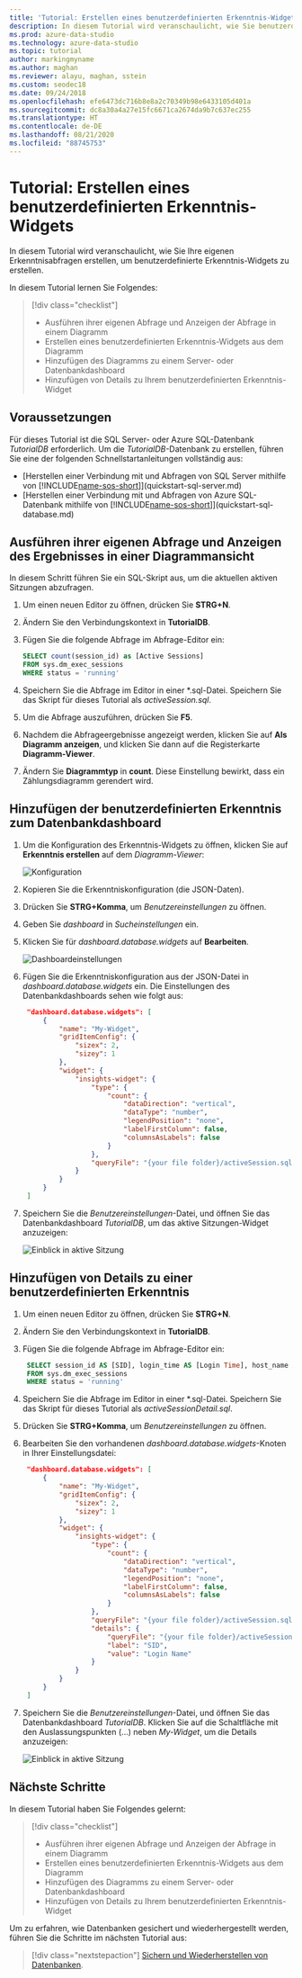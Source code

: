 ```yaml
---
title: 'Tutorial: Erstellen eines benutzerdefinierten Erkenntnis-Widgets'
description: In diesem Tutorial wird veranschaulicht, wie Sie benutzerdefinierte Erkenntnis-Widgets erstellen und diese in Azure Data Studio zu Datenbank- und Serverdashboards hinzufügen.
ms.prod: azure-data-studio
ms.technology: azure-data-studio
ms.topic: tutorial
author: markingmyname
ms.author: maghan
ms.reviewer: alayu, maghan, sstein
ms.custom: seodec18
ms.date: 09/24/2018
ms.openlocfilehash: efe6473dc716b8e8a2c70349b98e6433105d401a
ms.sourcegitcommit: dc8a30a4a27e15fc6671ca2674da9b7c637ec255
ms.translationtype: HT
ms.contentlocale: de-DE
ms.lasthandoff: 08/21/2020
ms.locfileid: "88745753"
---
```

# <a name="tutorial-build-a-custom-insight-widget"></a>Tutorial: Erstellen eines benutzerdefinierten Erkenntnis-Widgets

In diesem Tutorial wird veranschaulicht, wie Sie Ihre eigenen Erkenntnisabfragen erstellen, um benutzerdefinierte Erkenntnis-Widgets zu erstellen.

In diesem Tutorial lernen Sie Folgendes:
> [!div class="checklist"]
> * Ausführen ihrer eigenen Abfrage und Anzeigen der Abfrage in einem Diagramm
> * Erstellen eines benutzerdefinierten Erkenntnis-Widgets aus dem Diagramm
> * Hinzufügen des Diagramms zu einem Server- oder Datenbankdashboard
> * Hinzufügen von Details zu Ihrem benutzerdefinierten Erkenntnis-Widget

## <a name="prerequisites"></a>Voraussetzungen

Für dieses Tutorial ist die SQL Server- oder Azure SQL-Datenbank *TutorialDB* erforderlich. Um die *TutorialDB*-Datenbank zu erstellen, führen Sie eine der folgenden Schnellstartanleitungen vollständig aus:

- [Herstellen einer Verbindung mit und Abfragen von SQL Server mithilfe von [!INCLUDE[name-sos-short](../includes/name-sos-short.md)]](quickstart-sql-server.md)
- [Herstellen einer Verbindung mit und Abfragen von Azure SQL-Datenbank mithilfe von [!INCLUDE[name-sos-short](../includes/name-sos-short.md)]](quickstart-sql-database.md)


## <a name="run-your-own-query-and-view-the-result-in-a-chart-view"></a>Ausführen ihrer eigenen Abfrage und Anzeigen des Ergebnisses in einer Diagrammansicht
In diesem Schritt führen Sie ein SQL-Skript aus, um die aktuellen aktiven Sitzungen abzufragen.

1. Um einen neuen Editor zu öffnen, drücken Sie **STRG+N**. 

2. Ändern Sie den Verbindungskontext in **TutorialDB**.

3. Fügen Sie die folgende Abfrage im Abfrage-Editor ein:

   ```sql
   SELECT count(session_id) as [Active Sessions]
   FROM sys.dm_exec_sessions
   WHERE status = 'running'
   ```

4. Speichern Sie die Abfrage im Editor in einer \*.sql-Datei. Speichern Sie das Skript für dieses Tutorial als *activeSession.sql*.

5. Um die Abfrage auszuführen, drücken Sie **F5**.

6. Nachdem die Abfrageergebnisse angezeigt werden, klicken Sie auf **Als Diagramm anzeigen**, und klicken Sie dann auf die Registerkarte **Diagramm-Viewer**.

7. Ändern Sie **Diagrammtyp** in **count**. Diese Einstellung bewirkt, dass ein Zählungsdiagramm gerendert wird.

## <a name="add-the-custom-insight-to-the-database-dashboard"></a>Hinzufügen der benutzerdefinierten Erkenntnis zum Datenbankdashboard

1. Um die Konfiguration des Erkenntnis-Widgets zu öffnen, klicken Sie auf **Erkenntnis erstellen** auf dem *Diagramm-Viewer*:

   ![Konfiguration](./media/tutorial-build-custom-insight-sql-server/create-insight.png)
   
2. Kopieren Sie die Erkenntniskonfiguration (die JSON-Daten). 

3. Drücken Sie **STRG+Komma**, um *Benutzereinstellungen* zu öffnen.

4. Geben Sie *dashboard* in *Sucheinstellungen* ein.

5. Klicken Sie für *dashboard.database.widgets* auf **Bearbeiten**.

   ![Dashboardeinstellungen](./media/tutorial-build-custom-insight-sql-server/dashboard-settings.png)

6. Fügen Sie die Erkenntniskonfiguration aus der JSON-Datei in *dashboard.database.widgets* ein. Die Einstellungen des Datenbankdashboards sehen wie folgt aus:

   ```json
    "dashboard.database.widgets": [
        {
            "name": "My-Widget",
            "gridItemConfig": {
                "sizex": 2,
                "sizey": 1
            },
            "widget": {
                "insights-widget": {
                    "type": {
                        "count": {
                            "dataDirection": "vertical",
                            "dataType": "number",
                            "legendPosition": "none",
                            "labelFirstColumn": false,
                            "columnsAsLabels": false
                        }
                    },
                    "queryFile": "{your file folder}/activeSession.sql"
                }
            }
        }
    ]
   ```

7. Speichern Sie die *Benutzereinstellungen*-Datei, und öffnen Sie das Datenbankdashboard *TutorialDB*, um das aktive Sitzungen-Widget anzuzeigen:

   ![Einblick in aktive Sitzung](./media/tutorial-build-custom-insight-sql-server/insight-activesession-dashboard.png)

## <a name="add-details-to-custom-insight"></a>Hinzufügen von Details zu einer benutzerdefinierten Erkenntnis

1. Um einen neuen Editor zu öffnen, drücken Sie **STRG+N**.

2. Ändern Sie den Verbindungskontext in **TutorialDB**.

3. Fügen Sie die folgende Abfrage im Abfrage-Editor ein:

   ```sql
    SELECT session_id AS [SID], login_time AS [Login Time], host_name AS [Host Name], program_name AS [Program Name], login_name AS [Login Name]
    FROM sys.dm_exec_sessions
    WHERE status = 'running'
   ```

4. Speichern Sie die Abfrage im Editor in einer \*.sql-Datei. Speichern Sie das Skript für dieses Tutorial als *activeSessionDetail.sql*.

5. Drücken Sie **STRG+Komma**, um *Benutzereinstellungen* zu öffnen.

6. Bearbeiten Sie den vorhandenen *dashboard.database.widgets*-Knoten in Ihrer Einstellungsdatei:

   ```json
    "dashboard.database.widgets": [
        {
            "name": "My-Widget",
            "gridItemConfig": {
                "sizex": 2,
                "sizey": 1
            },
            "widget": {
                "insights-widget": {
                    "type": {
                        "count": {
                            "dataDirection": "vertical",
                            "dataType": "number",
                            "legendPosition": "none",
                            "labelFirstColumn": false,
                            "columnsAsLabels": false
                        }
                    },
                    "queryFile": "{your file folder}/activeSession.sql",
                    "details": {
                        "queryFile": "{your file folder}/activeSessionDetail.sql",
                        "label": "SID",
                        "value": "Login Name"
                    }
                }
            }
        }
    ]
   ```

7. Speichern Sie die *Benutzereinstellungen*-Datei, und öffnen Sie das Datenbankdashboard *TutorialDB*. Klicken Sie auf die Schaltfläche mit den Auslassungspunkten (...) neben *My-Widget*, um die Details anzuzeigen:

    ![Einblick in aktive Sitzung](./media/tutorial-build-custom-insight-sql-server/insight-activesession-detail.png)

## <a name="next-steps"></a>Nächste Schritte
In diesem Tutorial haben Sie Folgendes gelernt:
> [!div class="checklist"]
> * Ausführen ihrer eigenen Abfrage und Anzeigen der Abfrage in einem Diagramm
> * Erstellen eines benutzerdefinierten Erkenntnis-Widgets aus dem Diagramm
> * Hinzufügen des Diagramms zu einem Server- oder Datenbankdashboard
> * Hinzufügen von Details zu Ihrem benutzerdefinierten Erkenntnis-Widget

Um zu erfahren, wie Datenbanken gesichert und wiederhergestellt werden, führen Sie die Schritte im nächsten Tutorial aus:

> [!div class="nextstepaction"]
> [Sichern und Wiederherstellen von Datenbanken](tutorial-backup-restore-sql-server.md).
